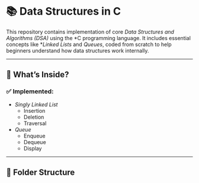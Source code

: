 # 📚 Data Structures in C

This repository contains implementation of core *Data Structures and Algorithms (DSA)* using the *C programming language. It includes essential concepts like **Linked Lists* and *Queues*, coded from scratch to help beginners understand how data structures work internally.

---

## 🚀 What’s Inside?

### ✅ Implemented:
- *Singly Linked List*
  - Insertion
  - Deletion
  - Traversal
- *Queue*
  - Enqueue
  - Dequeue
  - Display

---

## 📁 Folder Structure
